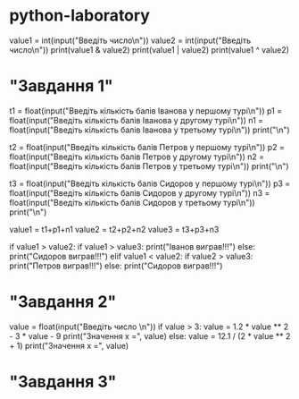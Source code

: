 # python-laboratory
value1 = int(input("Введіть число\n"))
value2 = int(input("Введіть число\n"))
print(value1 & value2)
print(value1 | value2)
print(value1 ^ value2)
# "Завдання 1"
t1 = float(input("Введіть кількість балів Іванова у першому турі\n"))
p1 = float(input("Введіть кількість балів Іванова у другому турі\n"))
n1 = float(input("Введіть кількість балів Іванова у третьому турі\n"))
print("\n")

t2 = float(input("Введіть кількість балів Петров у першому турі\n"))
p2 = float(input("Введіть кількість балів Петров у другому турі\n"))
n2 = float(input("Введіть кількість балів Петров у третьому турі\n"))
print("\n")

t3 = float(input("Введіть кількість балів Сидоров у першому турі\n"))
p3 = float(input("Введіть кількість балів Сидоров у другому турі\n"))
n3 = float(input("Введіть кількість балів Сидоров у третьому турі\n"))
print("\n")

value1 = t1+p1+n1
value2 = t2+p2+n2
value3 = t3+p3+n3

if value1 > value2:
    if value1 > value3:
        print("Іванов виграв!!!")
    else:
          print("Сидоров виграв!!!")
elif value1 < value2:
        if value2 > value3:
            print("Петров виграв!!!")
        else:
            print("Сидоров виграв!!!")
# "Завдання 2"
value = float(input("Введіть число \n"))
if value > 3:
    value = 1.2 * value ** 2 - 3 * value - 9
    print("Значення x =", value)
else:
    value = 12.1 / (2 * value ** 2 + 1)
    print("Значення x =", value)
# "Завдання 3"
